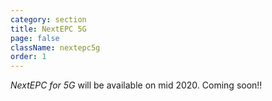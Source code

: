 ```yaml
---
category: section
title: NextEPC 5G
page: false
className: nextepc5g
order: 1
---
```



*NextEPC for 5G* will be available on mid 2020. 
Coming soon!!

